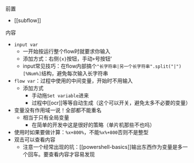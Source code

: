 前置
- [[subflow]]

内容
- `input var`
  - 一开始按运行整个flow时就要求你输入
  - 添加方式：右侧`{x}`按钮，手动`+`号按钮‘
  - input常见技巧：在flow内部搞个`"长字符串|另一个长字符串".split("|")[%Num%]`结构，避免每次输入长字符串
- `flow var`：过程中使用的中间变量，开始时不用输入
  - 添加方式
    - 手动拖`Set variable`进来
    - 过程中[[ocr]]等等自动生成（这个可以开关，避免太多不必要的变量）
- 变量没有作用域一说！全部都不能重名
  - 相当于只有全局变量
    - 在简单的开发中这是很好的策略（单片机那些不也吗）
- 使用时如果要做计算：`%x+800%`，不能`%x%+800`否则不是整型
- 双击可以查看内容
  - 注意一个经常出现的坑：[[powershell-basics]]输出东西作为变量是多一个回车。要查看内容才容易发现